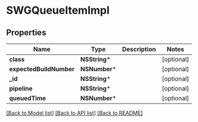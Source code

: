 # SWGQueueItemImpl

## Properties
Name | Type | Description | Notes
------------ | ------------- | ------------- | -------------
**class** | **NSString*** |  | [optional] 
**expectedBuildNumber** | **NSNumber*** |  | [optional] 
**_id** | **NSString*** |  | [optional] 
**pipeline** | **NSString*** |  | [optional] 
**queuedTime** | **NSNumber*** |  | [optional] 

[[Back to Model list]](../README.md#documentation-for-models) [[Back to API list]](../README.md#documentation-for-api-endpoints) [[Back to README]](../README.md)


